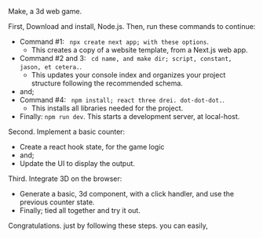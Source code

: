 Make, a 3d web game.


First, Download and install, Node.js.
Then, run these commands to continue:
- Command #1: ``` npx create next app; with these options```.
  - This creates a copy of a website template, from a Next.js web app.
- Command #2 and 3: ``` cd name, and make dir; script, constant, jason, et cetera.```.
  - This updates your console index and organizes your project structure following the recommended schema.
- and;
- Command #4: ``` npm install; react three drei. dot-dot-dot.```.
  - This installs all libraries needed for the project.
- Finally: ```npm run dev```. This starts a development server, at local-host.

Second.
Implement a basic counter:
- Create a react hook state, for the game logic
- and;
- Update the UI to display the output.

Third.
Integrate 3D on the browser:
- Generate a basic, 3d component, with a click handler, and use the previous counter state.
- Finally; tied all together and try it out.

Congratulations. just by following these steps. you can easily,

